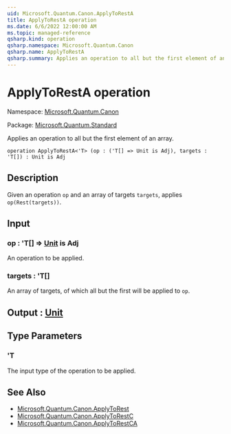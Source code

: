 ```yaml
---
uid: Microsoft.Quantum.Canon.ApplyToRestA
title: ApplyToRestA operation
ms.date: 6/6/2022 12:00:00 AM
ms.topic: managed-reference
qsharp.kind: operation
qsharp.namespace: Microsoft.Quantum.Canon
qsharp.name: ApplyToRestA
qsharp.summary: Applies an operation to all but the first element of an array.
---
```


# ApplyToRestA operation

Namespace: [Microsoft.Quantum.Canon](xref:Microsoft.Quantum.Canon)

Package: [Microsoft.Quantum.Standard](https://nuget.org/packages/Microsoft.Quantum.Standard)


Applies an operation to all but the first element of an array.

```qsharp
operation ApplyToRestA<'T> (op : ('T[] => Unit is Adj), targets : 'T[]) : Unit is Adj
```


## Description

Given an operation `op` and an array of targets `targets`,applies `op(Rest(targets))`.

## Input

### op : 'T[] => [Unit](xref:microsoft.quantum.qsharp.valueliterals#unit-literal)  is Adj

An operation to be applied.


### targets : 'T[]

An array of targets, of which all but the first will be applied to `op`.



## Output : [Unit](xref:microsoft.quantum.qsharp.valueliterals#unit-literal)



## Type Parameters

### 'T

The input type of the operation to be applied.

## See Also

- [Microsoft.Quantum.Canon.ApplyToRest](xref:Microsoft.Quantum.Canon.ApplyToRest)
- [Microsoft.Quantum.Canon.ApplyToRestC](xref:Microsoft.Quantum.Canon.ApplyToRestC)
- [Microsoft.Quantum.Canon.ApplyToRestCA](xref:Microsoft.Quantum.Canon.ApplyToRestCA)